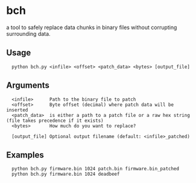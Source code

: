 # bch

a tool to safely replace data chunks in binary files without corrupting surrounding data.

## Usage

```
  python bch.py <infile> <offset> <patch_data> <bytes> [output_file]
```

## Arguments

```
  <infile>      Path to the binary file to patch
  <offset>      Byte offset (decimal) where patch data will be inserted
  <patch_data>  is either a path to a patch file or a raw hex string (file takes precedence if it exists)
  <bytes>       How much do you want to replace? 

  [output_file] Optional output filename (default: <infile>_patched)
```

## Examples

```
  python bch.py firmware.bin 1024 patch.bin firmware.bin_patched
  python bch.py firmware.bin 1024 deadbeef
```
